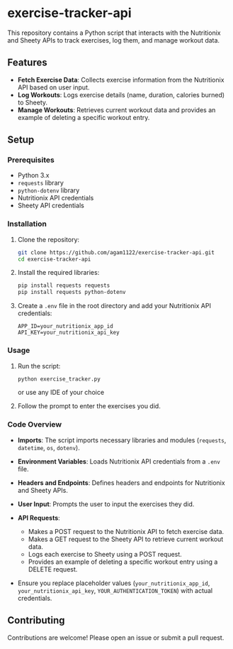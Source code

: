 # exercise-tracker-api

This repository contains a Python script that interacts with the Nutritionix and Sheety APIs to track exercises, log them, and manage workout data.


## Features

- **Fetch Exercise Data**: Collects exercise information from the Nutritionix API based on user input.
- **Log Workouts**: Logs exercise details (name, duration, calories burned) to Sheety.
- **Manage Workouts**: Retrieves current workout data and provides an example of deleting a specific workout entry.



## Setup

### Prerequisites

- Python 3.x
- `requests` library
- `python-dotenv` library
- Nutritionix API credentials
- Sheety API credentials


### Installation

1. Clone the repository:
    ```bash
    git clone https://github.com/agam1122/exercise-tracker-api.git
    cd exercise-tracker-api
    ```
2. Install the required libraries:
    ```bash
    pip install requests requests
    pip install requests python-dotenv
    ```
3. Create a `.env` file in the root directory and add your Nutritionix API credentials:
    ```
    APP_ID=your_nutritionix_app_id
    API_KEY=your_nutritionix_api_key
    ```

    
### Usage

1. Run the script:
    ```bash
    python exercise_tracker.py
    ```
    or use any IDE of your choice

2. Follow the prompt to enter the exercises you did.


### Code Overview

- **Imports**: The script imports necessary libraries and modules (`requests`, `datetime`, `os`, `dotenv`).
- **Environment Variables**: Loads Nutritionix API credentials from a `.env` file.
- **Headers and Endpoints**: Defines headers and endpoints for Nutritionix and Sheety APIs.
- **User Input**: Prompts the user to input the exercises they did.
- **API Requests**: 
    - Makes a POST request to the Nutritionix API to fetch exercise data.
    - Makes a GET request to the Sheety API to retrieve current workout data.
    - Logs each exercise to Sheety using a POST request.
    - Provides an example of deleting a specific workout entry using a DELETE request.


- Ensure you replace placeholder values (`your_nutritionix_app_id`, `your_nutritionix_api_key`, `YOUR_AUTHENTICATION_TOKEN`) with actual credentials.


## Contributing
Contributions are welcome! Please open an issue or submit a pull request.
